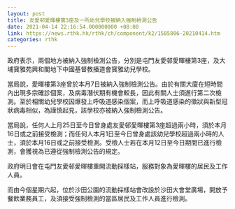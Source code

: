 ```yaml
---
layout: post
title: 友愛邨愛暉樓第3座及一所幼兒學校被納入強制檢測公告
date: 2021-04-14 22:16:54.000000000 +08:00
link: https://news.rthk.hk/rthk/ch/component/k2/1585806-20210414.htm
categories: rthk
---
```


政府表示，兩個地方被納入強制檢測公告，分別是屯門友愛邨愛暉樓第3座，及大埔寶雅苑興和閣地下中國基督教播道會寶雅幼兒學校。

當局說，愛暉樓第3座曾於本月7日被納入強制檢測公告。由於有關大廈在短時間內出現多宗確診個案，及病毒潛伏期有機會較長，因此有關人士須進行第二次檢測。至於相關幼兒學校因爆發上呼吸道感染個案，而上呼吸道感染的徵狀與新型冠狀病毒相似，為謹慎起見，該學校亦被納入強制檢測公告。

當局說，任何人上月25日至今日曾身處友愛邨愛暉樓第3座超過兩小時，須於本月16日或之前接受檢測；而任何人本月1日至今日曾身處該幼兒學校超過兩小時的人士，須於本月16日或之前接受檢測。受檢人士若在本月12日至今日期間已進行檢測，會獲視為已遵從強制檢測公告的規定。

政府明日會在屯門友愛邨愛暉樓重開流動採樣站，服務對象為愛暉樓的居民及工作人員。

而由今個星期六起，位於沙田公園的流動採樣站會改設於沙田大會堂廣場，開放予餐飲業務員工，及須接受強制檢測的當區居民及工作人員進行檢測。
